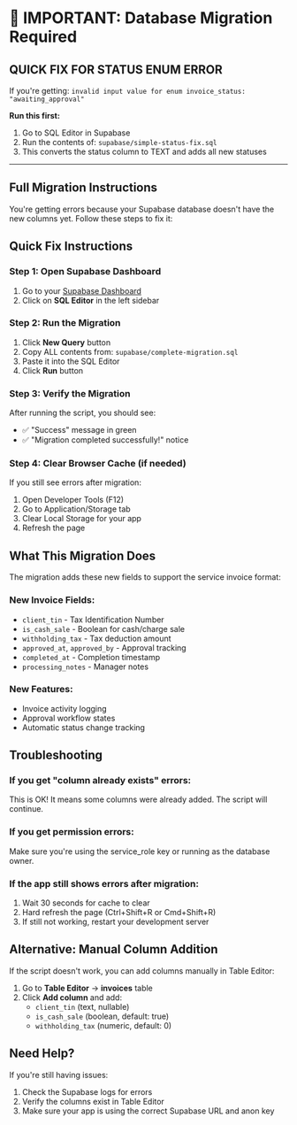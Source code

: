 # 🚨 IMPORTANT: Database Migration Required

## QUICK FIX FOR STATUS ENUM ERROR

If you're getting: `invalid input value for enum invoice_status: "awaiting_approval"`

**Run this first:**
1. Go to SQL Editor in Supabase
2. Run the contents of: `supabase/simple-status-fix.sql`
3. This converts the status column to TEXT and adds all new statuses

---

## Full Migration Instructions

You're getting errors because your Supabase database doesn't have the new columns yet. Follow these steps to fix it:

## Quick Fix Instructions

### Step 1: Open Supabase Dashboard
1. Go to your [Supabase Dashboard](https://ivictnlwwogzxphhhlnh.supabase.co)
2. Click on **SQL Editor** in the left sidebar

### Step 2: Run the Migration
1. Click **New Query** button
2. Copy ALL contents from: `supabase/complete-migration.sql`
3. Paste it into the SQL Editor
4. Click **Run** button

### Step 3: Verify the Migration
After running the script, you should see:
- ✅ "Success" message in green
- ✅ "Migration completed successfully!" notice

### Step 4: Clear Browser Cache (if needed)
If you still see errors after migration:
1. Open Developer Tools (F12)
2. Go to Application/Storage tab
3. Clear Local Storage for your app
4. Refresh the page

## What This Migration Does

The migration adds these new fields to support the service invoice format:

### New Invoice Fields:
- `client_tin` - Tax Identification Number
- `is_cash_sale` - Boolean for cash/charge sale
- `withholding_tax` - Tax deduction amount
- `approved_at`, `approved_by` - Approval tracking
- `completed_at` - Completion timestamp
- `processing_notes` - Manager notes

### New Features:
- Invoice activity logging
- Approval workflow states
- Automatic status change tracking

## Troubleshooting

### If you get "column already exists" errors:
This is OK! It means some columns were already added. The script will continue.

### If you get permission errors:
Make sure you're using the service_role key or running as the database owner.

### If the app still shows errors after migration:
1. Wait 30 seconds for cache to clear
2. Hard refresh the page (Ctrl+Shift+R or Cmd+Shift+R)
3. If still not working, restart your development server

## Alternative: Manual Column Addition

If the script doesn't work, you can add columns manually in Table Editor:

1. Go to **Table Editor** → **invoices** table
2. Click **Add column** and add:
   - `client_tin` (text, nullable)
   - `is_cash_sale` (boolean, default: true)
   - `withholding_tax` (numeric, default: 0)

## Need Help?

If you're still having issues:
1. Check the Supabase logs for errors
2. Verify the columns exist in Table Editor
3. Make sure your app is using the correct Supabase URL and anon key